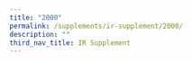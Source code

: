 ```yaml
---
title: "2000"
permalink: /supplements/ir-supplement/2000/
description: ""
third_nav_title: IR Supplement
---
```

